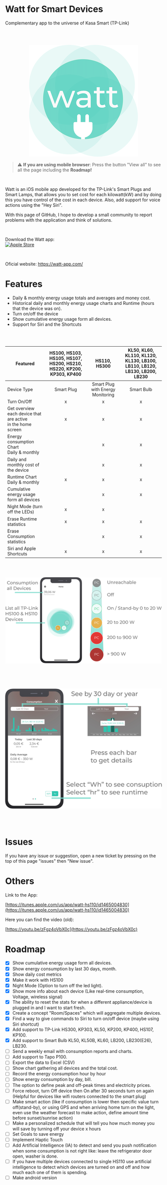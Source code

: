 # Watt for Smart Devices
Complementary app to the universe of Kasa Smart (TP-Link)

<br/><br/>
<p align="center">
<img alt="Screenshot" src="assets/logo.png">
</p>

> :warning: **If you are using mobile browser**: Press the button "View all" to see all the page including the **Roadmap!**
<br/>

Watt is an iOS mobile app developed for the TP-Link's Smart Plugs and Smart Lamps, that allows you to set cost for each kilowatt(kW) and by doing this you have control of the cost in each device. Also, add support for voice actions using the "Hey Siri".

With this page of GitHub, I hope to develop a small community to report problems with the application and think of solutions.

<br>

Download the Watt app: <br>
[![Apple Store](https://watt-app.com/images/downloads/apple.png)](https://itunes.apple.com/us/app/watt-hs110/id14650048301 "Apple Store link")

<br>

Oficial website:
https://watt-app.com/


# Features

- Daily & monthly energy usage totals and averages and money cost.
- Historical daily and monthly energy usage charts and Runtime (hours that the device was on).
- Turn on/off the device
- Show cumulative energy usage form all devices.
- Support for Siri and the Shortcuts

<br/><br/>

| Featured | HS100, HS103, HS105, HS107, HS200, HS210, HS220, KP200, KP303, KP400 | HS110, HS300 | KL50, KL60, KL110, KL120, KL130, LB100, LB110, LB120, LB130, LB200, LB230 |
| --- | :---: | :---: | :---: |
| Device Type | Smart Plug | Smart Plug with Energy Monitoring | Smart Bulb |
| Turn On/Off | x | x | x |
| Get overview each device that are active<br/> in the home screen | x | x | x |
| Energy consumption Chart <br/> Daily & monthly |  | x | x |
| Daily and monthly cost of the device |   | x | x |
| Runtime Chart <br/> Daily & monthly | x | x | x |
| Cumulative energy usage <br/>form all devices |   | x | x |
| Night Mode (turn off the LEDs)| x | x |   |
| Erase Runtime statistics | x | x | x | x |
| Erase Consumption statistics |   | x | x |
| Siri and Apple Shortcuts | x | x | x |



<br/><br/>
<p align="center">
<img alt="Screenshot" src="assets/home.png">
</p>
<br/><br/><br/>
<p align="center">
<img alt="Screenshot" src="assets/chart.png">
</p>
<br/><br/>

# Issues

If you have any issue or suggestion, open a new ticket by pressing on the top of this page "issues" then "New issue".


# Others

Link to the App:

[https://itunes.apple.com/us/app/watt-hs110/id1465004830](https://itunes.apple.com/us/app/watt-hs110/id1465004830)

Here you can find the video (old):

[https://youtu.be/zFgz4oVbX0c](https://youtu.be/zFgz4oVbX0c)


# Roadmap

- [x] Show cumulative energy usage form all devices.
- [x] Show energy consumption by last 30 days, month.
- [x] Show daily cost metrics
- [x] Make it work with HS100
- [x] Night Mode (Option to turn off the led light).
- [x] Show more info about each device (Like real-time consumption, Voltage, wireless signal)
- [x] The ability to reset the stats for when a different appliance/device is plugged in and I want to start fresh.
- [x] Create a concept "Room/Spaces" which will aggregate multiple devices.
- [x] Find a way to give commands to Siri to turn on/off device (maybe using Siri shortcut)
- [x] Add support to TP-Link HS300, KP303, KL50, KP200, KP400, HS107, KP100.
- [x] Add support to Smart Bulb KL50, KL50B, KL60, LB200, LB230(E26), LB230.
- [ ] Send a weekly email with consumption reports and charts.
- [ ] Add support to Tapo P100.
- [ ] Export the data to Excel (CSV)
- [ ] Show chart gathering all devices and the total cost.
- [ ] Record the energy consumption hour by hour
- [ ] Show energy consumption by day, bill.
- [ ] The option to define peak and off-peak times and electricity prices.
- [ ] Force reboot, turn Off device then On after 30 seconds turn on again (Helpful for devices like wifi routers connected to the smart plug)
- [ ] Make smart action (like if consumption is lower then specific value turn off(stand-by), or using GPS and when arriving home turn on the light, even use the weather forecast to make action, define amount time before sunset/sunrise action)
- [ ] Make a personalized schedule that  will tell you how much money you will save by turning off your device x hours
- [ ] Set Goals to save energy
- [ ] Implement Haptic Touch
- [ ] Add Artificial Intelligence (IA) to detect and send you push notification when some consumption is not right like: leave the refrigerator door open, washer is done.
- [ ] If you have multiple devices connected to single HS110 use artificial intelligence to detect which devices are turned on and off and how much each one of them is spending.
- [ ] Make android version

